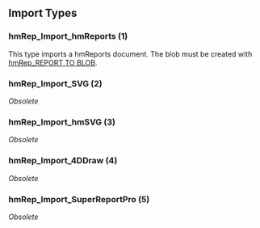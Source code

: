 ## Import Types

### hmRep_Import_hmReports (1)
This type imports a hmReports document. The blob must be created with [hmRep_REPORT TO BLOB](../Reports/hmRep_ReportToBlob.md).

### hmRep_Import_SVG (2)
*Obsolete*

### hmRep_Import_hmSVG (3)
*Obsolete*

### hmRep_Import_4DDraw (4)
*Obsolete*

### hmRep_Import_SuperReportPro (5)
*Obsolete*
